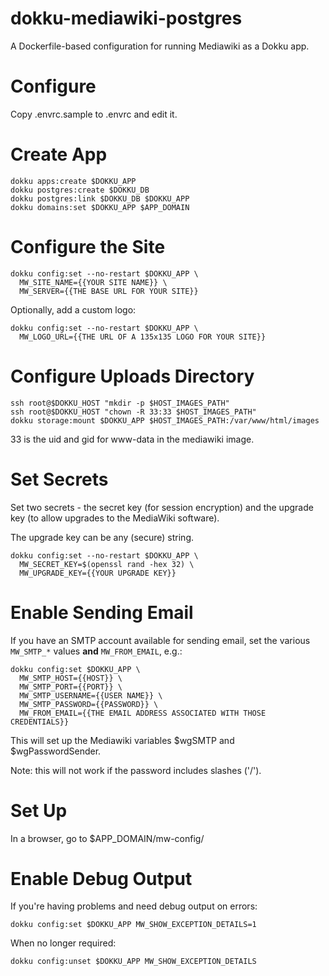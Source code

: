 # dokku-mediawiki-postgres

A Dockerfile-based configuration for running
Mediawiki as a Dokku app.

# Configure

Copy .envrc.sample to .envrc and edit it.

# Create App

```
dokku apps:create $DOKKU_APP
dokku postgres:create $DOKKU_DB
dokku postgres:link $DOKKU_DB $DOKKU_APP
dokku domains:set $DOKKU_APP $APP_DOMAIN
```

# Configure the Site

```
dokku config:set --no-restart $DOKKU_APP \
  MW_SITE_NAME={{YOUR SITE NAME}} \
  MW_SERVER={{THE BASE URL FOR YOUR SITE}}
```

Optionally, add a custom logo:

```
dokku config:set --no-restart $DOKKU_APP \
  MW_LOGO_URL={{THE URL OF A 135x135 LOGO FOR YOUR SITE}}
```

# Configure Uploads Directory

```
ssh root@$DOKKU_HOST "mkdir -p $HOST_IMAGES_PATH"
ssh root@$DOKKU_HOST "chown -R 33:33 $HOST_IMAGES_PATH"
dokku storage:mount $DOKKU_APP $HOST_IMAGES_PATH:/var/www/html/images
```

33 is the uid and gid for www-data in the mediawiki image.

# Set Secrets

Set two secrets - the secret key (for session encryption)
and the upgrade key (to allow upgrades to the MediaWiki software).

The upgrade key can be any (secure) string.

```
dokku config:set --no-restart $DOKKU_APP \
  MW_SECRET_KEY=$(openssl rand -hex 32) \
  MW_UPGRADE_KEY={{YOUR UPGRADE KEY}}
```

# Enable Sending Email

If you have an SMTP account available for sending email,
set the various `MW_SMTP_*` values **and** `MW_FROM_EMAIL`, e.g.:

```
dokku config:set $DOKKU_APP \
  MW_SMTP_HOST={{HOST}} \
  MW_SMTP_PORT={{PORT}} \
  MW_SMTP_USERNAME={{USER NAME}} \
  MW_SMTP_PASSWORD={{PASSWORD}} \
  MW_FROM_EMAIL={{THE EMAIL ADDRESS ASSOCIATED WITH THOSE CREDENTIALS}}
```

This will set up the Mediawiki variables $wgSMTP and $wgPasswordSender.

Note: this will not work if the password includes slashes ('/').

# Set Up

In a browser, go to $APP_DOMAIN/mw-config/

# Enable Debug Output

If you're having problems and need debug output on errors:

```
dokku config:set $DOKKU_APP MW_SHOW_EXCEPTION_DETAILS=1
```

When no longer required:

```
dokku config:unset $DOKKU_APP MW_SHOW_EXCEPTION_DETAILS
```
